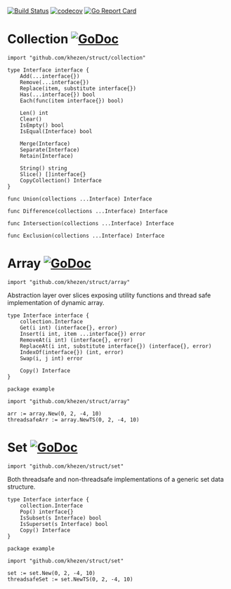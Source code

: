 [![Build Status](http://img.shields.io/travis/Khezen/struct.svg?style=flat-square)](https://travis-ci.org/Khezen/struct) [![codecov](https://img.shields.io/codecov/c/github/Khezen/struct/master.svg?style=flat-square)](https://codecov.io/gh/Khezen/struct)
[![Go Report Card](https://goreportcard.com/badge/github.com/khezen/struct?style=flat-square)](https://goreportcard.com/report/github.com/khezen/struct)

# Collection [![GoDoc](https://img.shields.io/badge/go-documentation-blue.svg?style=flat-square)](https://godoc.org/github.com/khezen/struct/collection)

`
import "github.com/khezen/struct/collection"
`

```golang
type Interface interface {
	Add(...interface{})
	Remove(...interface{})
	Replace(item, substitute interface{})
	Has(...interface{}) bool
	Each(func(item interface{}) bool)

	Len() int
	Clear()
	IsEmpty() bool
	IsEqual(Interface) bool

	Merge(Interface)
	Separate(Interface)
	Retain(Interface)

	String() string
	Slice() []interface{}
	CopyCollection() Interface
}
```

```golang
func Union(collections ...Interface) Interface
```
```golang
func Difference(collections ...Interface) Interface
```
```golang
func Intersection(collections ...Interface) Interface
```
```golang
func Exclusion(collections ...Interface) Interface
```

# Array [![GoDoc](https://img.shields.io/badge/go-documentation-blue.svg?style=flat-square)](https://godoc.org/github.com/khezen/struct/array)

`
import "github.com/khezen/struct/array"
`

Abstraction layer over slices exposing utility functions and thread safe implementation of dynamic array.

```golang
type Interface interface {
	collection.Interface
	Get(i int) (interface{}, error)
	Insert(i int, item ...interface{}) error
	RemoveAt(i int) (interface{}, error)
	ReplaceAt(i int, substitute interface{}) (interface{}, error)
	IndexOf(interface{}) (int, error)
	Swap(i, j int) error

	Copy() Interface
}
```

```golang
package example

import "github.com/khezen/struct/array"

arr := array.New(0, 2, -4, 10)
threadsafeArr := array.NewTS(0, 2, -4, 10)
```


# Set [![GoDoc](https://img.shields.io/badge/go-documentation-blue.svg?style=flat-square)](https://godoc.org/github.com/khezen/struct/set)

`
import "github.com/khezen/struct/set"
`

Both threadsafe and non-threadsafe implementations of a generic
set data structure.

```Golang
type Interface interface {
	collection.Interface
	Pop() interface{}
	IsSubset(s Interface) bool
	IsSuperset(s Interface) bool
	Copy() Interface
}
```

```golang
package example

import "github.com/khezen/struct/set"

set := set.New(0, 2, -4, 10)
threadsafeSet := set.NewTS(0, 2, -4, 10)
```
